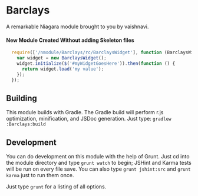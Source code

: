 # Barclays

A remarkable Niagara module brought to you by vaishnavi.

#### New Module Created Without adding Skeleton files



```javascript
  require(['/nmodule/Barclays/rc/BarclaysWidget'], function (BarclaysWidget) {
    var widget = new BarclaysWidget();
    widget.initialize($('#myWidgetGoesHere')).then(function () {
      return widget.load('my value');
    });
  });
```



## Building

This module builds with Gradle. The Gradle build will perform r.js optimization,
minification, and JSDoc generation. Just type: `gradlew :Barclays:build`

## Development

You can do development on this module with the help of Grunt. Just cd into
the module directory and type `grunt watch` to begin; JSHint and Karma tests
will be run on every file save. You can also type `grunt jshint:src` and
`grunt karma` just to run them once.

Just type `grunt` for a listing of all options.